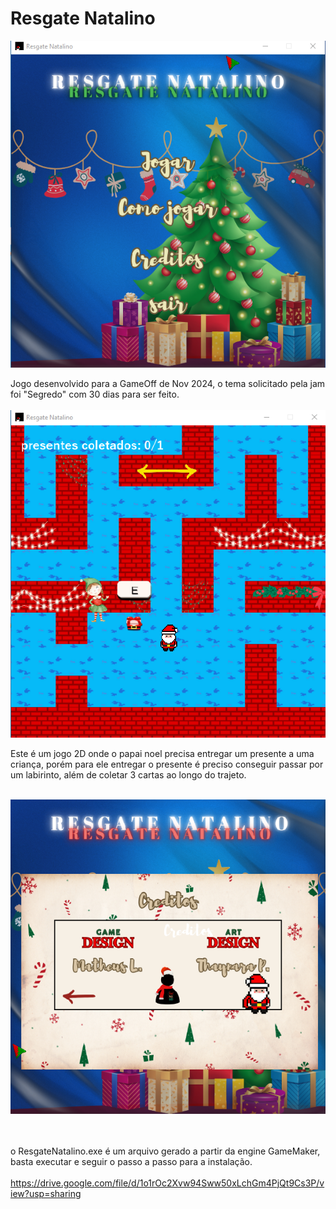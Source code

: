 # Resgate Natalino


![logo_ResgateNatalino](https://github.com/MatheusLastoria/ResgateNatalino/blob/main/Logo_ResgateNatalino.png)

Jogo desenvolvido para a GameOff de Nov 2024, o tema solicitado pela jam foi "Segredo" com 30 dias para ser feito.
<br><br>
![logo_ResgateNatalino](https://github.com/MatheusLastoria/ResgateNatalino/blob/main/ResgateNatalino_Jogar.png)


Este é um jogo 2D onde o papai noel precisa entregar um presente a uma criança, porém para ele entregar o presente 
é preciso conseguir passar por um labirinto, além de coletar 3 cartas ao longo do trajeto.
<br><br>

![logo_ResgateNatalino](https://github.com/MatheusLastoria/ResgateNatalino/blob/main/ResgateNatalino_creditos.png)

<br><br>
o ResgateNatalino.exe é um arquivo gerado a partir da engine GameMaker, basta executar e seguir o passo a passo para a instalação.
<br><br>
https://drive.google.com/file/d/1o1rOc2Xvw94Sww50xLchGm4PjQt9Cs3P/view?usp=sharing
